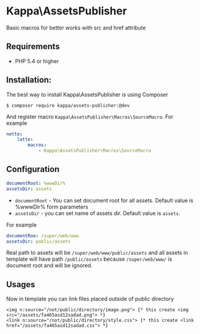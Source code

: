 # Kappa\AssetsPublisher

Basic macros for better works with src and href attribute

## Requirements

* PHP 5.4 or higher

## Installation:

The best way to install Kappa\AssetsPublisher is using Composer

```shell
$ composer require kappa/assets-publisher:@dev
```

And register macro `Kappa\AssetsPublisher\Macros\SourceMacro`. For example

```yaml
nette:
	latte:
		macros:
			- Kappa\AssetsPublisher\Macros\SourceMacro
```

## Configuration

```yaml
documentRoot: %wwwDir%
assetsDir: assets
```

* `documentRoot` - You can set document root for all assets. Default value is %wwwDir% form parameters
* `assetsDir` - you can set name of assets dir. Default value is `assets`.

For example

```yaml
documentRoo: /super/web/www
assetsDir: public/assets
```

Real path to assets will be  `/super/web/www/public/assets` and all assets in template will have path `/public/assets`
because `/super/web/www/` is document root and will be ignored.

## Usages

Now in template you can link files placed outside of public directory

```latte
<img n:source="/not/public/directory/image.png"> {* this create <img src="/assets/fa465asd12sadad.png"> *}
<link n:source="/not/public/directory/style.css"> {* this create <link href="/assets/fa465asd12sadad.css"> *}
```
